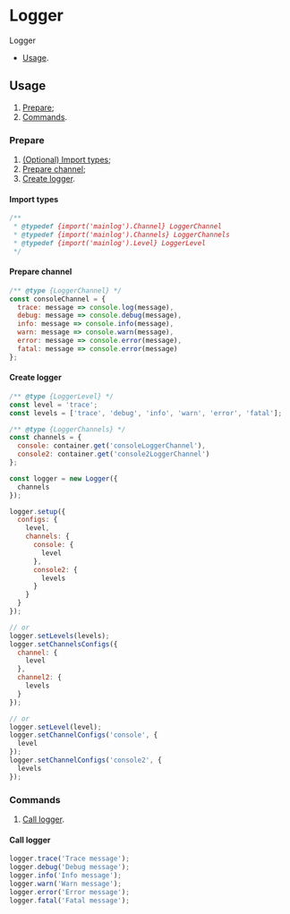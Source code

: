 # Logger
Logger

- [Usage](#usage).

## Usage
1) [Prepare](#prepare);
2) [Commands](#commands).

### Prepare
1) [(Optional) Import types](#import-types);
2) [Prepare channel](#prepare-channel);
3) [Create logger](#create-logger).

#### Import types
```js
/**
 * @typedef {import('mainlog').Channel} LoggerChannel
 * @typedef {import('mainlog').Channels} LoggerChannels
 * @typedef {import('mainlog').Level} LoggerLevel
 */
```

#### Prepare channel
```js
/** @type {LoggerChannel} */ 
const consoleChannel = {
  trace: message => console.log(message),
  debug: message => console.debug(message),
  info: message => console.info(message),
  warn: message => console.warn(message),
  error: message => console.error(message),
  fatal: message => console.error(message)
};
```

#### Create logger
```js
/** @type {LoggerLevel} */
const level = 'trace';
const levels = ['trace', 'debug', 'info', 'warn', 'error', 'fatal'];

/** @type {LoggerChannels} */
const channels = {
  console: container.get('consoleLoggerChannel'),
  console2: container.get('console2LoggerChannel')
};

const logger = new Logger({
  channels
});

logger.setup({
  configs: {
    level,
    channels: {
      console: {
        level
      },
      console2: {
        levels
      }
    }
  }
});

// or
logger.setLevels(levels);
logger.setChannelsConfigs({
  channel: {
    level
  },
  channel2: {
    levels
  }
});

// or
logger.setLevel(level);
logger.setChannelConfigs('console', {
  level
});
logger.setChannelConfigs('console2', {
  levels
});
```

### Commands
1) [Call logger](#call-logger).

#### Call logger
```js
logger.trace('Trace message');
logger.debug('Debug message');
logger.info('Info message');
logger.warn('Warn message');
logger.error('Error message');
logger.fatal('Fatal message');
```
